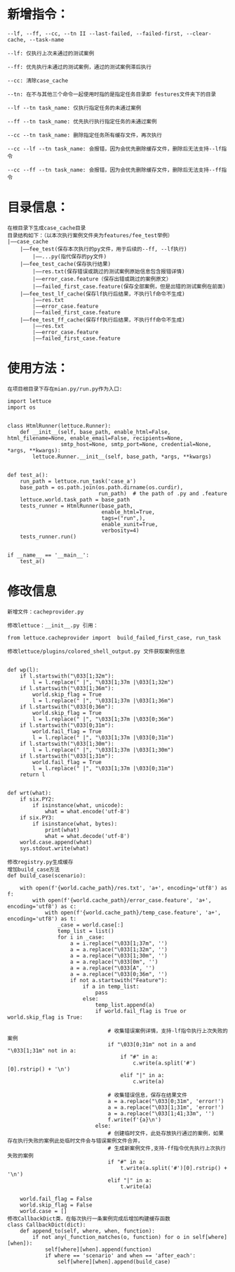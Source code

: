 # 新增指令：
    --lf, --ff, --cc, --tn II --last-failed, --failed-first, --clear-cache, --task-name

    --lf: 仅执行上次未通过的测试案例

    --ff: 优先执行未通过的测试案例，通过的测试案例滞后执行

    --cc: 清除case_cache

    --tn: 在不与其他三个命令一起使用时指的是指定任务目录即 festures文件夹下的目录

    --lf --tn task_name: 仅执行指定任务的未通过案例

    --ff --tn task_name: 优先执行执行指定任务的未通过案例

    --cc --tn task_name: 删除指定任务所有缓存文件，再次执行

    --cc --lf --tn task_name: 会报错，因为会优先删除缓存文件，删除后无法支持--lf指令

    --cc --ff --tn task_name: 会报错，因为会优先删除缓存文件，删除后无法支持--ff指令

# 目录信息：
    在根目录下生成case_cache目录
    目录结构如下：（以本次执行案例文件夹为features/fee_test举例）
    |——case_cache
        |——fee_test(保存本次执行的py文件，用于后续的--ff, --lf执行)
            |——...py(指代保存的py文件)
        |——fee_test_cache(保存执行结果)
            |——res.txt(保存错误或跳过的测试案例原始信息包含报错详情)
            |——error_case.feature（保存出错或跳过的案例原文）
            |——failed_first_case.feature(保存全部案例，但是出错的测试案例在前面)
        |——fee_test_lf_cache(保存lf执行后结果，不执行lf命令不生成)
            |——res.txt
            |——error_case.feature
            |——failed_first_case.feature
        |——fee_test_ff_cache(保存ff执行后结果，不执行ff命令不生成)
            |——res.txt
            |——error_case.feature
            |——failed_first_case.feature
    

# 使用方法：
    在项目根目录下存在mian.py/run.py作为入口:

    import lettuce
    import os
    
    
    class HtmlRunner(lettuce.Runner):
        def __init__(self, base_path, enable_html=False, html_filename=None, enable_email=False, recipients=None,
                     smtp_host=None, smtp_port=None, credential=None, *args, **kwargs):
            lettuce.Runner.__init__(self, base_path, *args, **kwargs)
    
    
    def test_a():
        run_path = lettuce.run_task('case_a')
        base_path = os.path.join(os.path.dirname(os.curdir),
                                 run_path)  # the path of .py and .feature
        lettuce.world.task_path = base_path
        tests_runner = HtmlRunner(base_path,
                                  enable_html=True,
                                  tags=("run",),
                                  enable_xunit=True,
                                  verbosity=4)
        tests_runner.run()
    
    
    if __name__ == '__main__':
        test_a()



# 修改信息

    新增文件：cacheprovider.py

    修改lettuce：__init__.py 引用：

    from lettuce.cacheprovider import  build_failed_first_case, run_task

    修改lettuce/plugins/colored_shell_output.py 文件获取案例信息


    def wp(l):
        if l.startswith("\033[1;32m"):
            l = l.replace(" |", "\033[1;37m |\033[1;32m")
        if l.startswith("\033[1;36m"):
            world.skip_flag = True
            l = l.replace(" |", "\033[1;37m |\033[1;36m")
        if l.startswith("\033[0;36m"):
            world.skip_flag = True
            l = l.replace(" |", "\033[1;37m |\033[0;36m")
        if l.startswith("\033[0;31m"):
            world.fail_flag = True
            l = l.replace(" |", "\033[1;37m |\033[0;31m")
        if l.startswith("\033[1;30m"):
            l = l.replace(" |", "\033[1;37m |\033[1;30m")
        if l.startswith("\033[1;31m"):
            world.fail_flag = True
            l = l.replace(" |", "\033[1;37m |\033[0;31m")   
        return l
    
    
    def wrt(what):
        if six.PY2:
            if isinstance(what, unicode):
                what = what.encode('utf-8')
        if six.PY3:
            if isinstance(what, bytes):
                print(what)
                what = what.decode('utf-8')
        world.case.append(what)
        sys.stdout.write(what)

    修改registry.py生成缓存
    增加build_case方法
    def build_case(scenario):
    
        with open(f'{world.cache_path}/res.txt', 'a+', encoding='utf8') as f:
            with open(f'{world.cache_path}/error_case.feature', 'a+', encoding='utf8') as c:
                with open(f'{world.cache_path}/temp_case.feature', 'a+', encoding='utf8') as t:
                    _case = world.case[:]
                    temp_list = list()
                    for i in _case:
                        a = i.replace("\033[1;37m", '')
                        a = a.replace("\033[1;32m", '')
                        a = a.replace("\033[1;30m", '')
                        a = a.replace("\033[0m", '')
                        a = a.replace("\033[A", '')
                        a = a.replace("\033[0;36m", '')
                        if not a.startswith("Feature"):
                            if a in temp_list:
                                pass
                            else:
                                temp_list.append(a)
                                if world.fail_flag is True or world.skip_flag is True:
    
                                    # 收集错误案例详情，支持-lf指令执行上次失败的案例
                                    if "\033[0;31m" not in a and "\033[1;31m" not in a:
                                        if "#" in a:
                                            c.write(a.split('#')[0].rstrip() + '\n')
                                        elif "|" in a:
                                            c.write(a)
    
                                    # 收集错误信息，保存在结果文件
                                    a = a.replace("\033[0;31m", 'error!')
                                    a = a.replace("\033[1;31m", 'error!')
                                    a = a.replace("\033[1;41;33m", '')
                                    f.write(f'{a}\n')
                                else:
                                    # 创建临时文件，此处存放执行通过的案例，如果存在执行失败的案例此处临时文件会与错误案例文件合并，
                                    # 生成新案例文件,支持-ff指令优先执行上次执行失败的案例
                                    if "#" in a:
                                        t.write(a.split('#')[0].rstrip() + '\n')
                                    elif "|" in a:
                                        t.write(a)
    
        world.fail_flag = False
        world.skip_flag = False
        world.case = []
    修改CallbackDict类，在每次执行一条案例完成后增加构建缓存函数
    class CallbackDict(dict):
        def append_to(self, where, when, function):
            if not any(_function_matches(o, function) for o in self[where][when]):
                self[where][when].append(function)
                if where == 'scenario' and when == 'after_each':
                    self[where][when].append(build_case)

